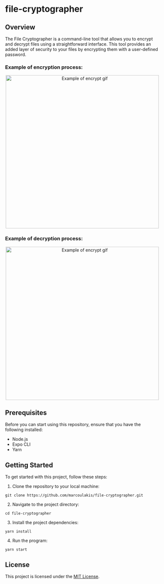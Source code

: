 # **file-cryptographer**

## Overview

The File Cryptographer is a command-line tool that allows you to encrypt and decrypt files using a straightforward interface. This tool provides an added layer of security to your files by encrypting them with a user-defined password.

### **Example of encryption process:**
  <p align="center">
    <img src="https://raw.githubusercontent.com/marcoulakis/file-cryptographer/main/assets/encrypt.gif" alt="Example of encrypt gif" height="auto" width="500" align="center"/>
  </p>

### **Example of decryption process:**

  <p align="center">
    <img src="https://raw.githubusercontent.com/marcoulakis/file-cryptographer/main/assets/decrypt.gif" alt="Example of encrypt gif" height="auto" width="500" align="center"/>
  </p>

## Prerequisites

Before you can start using this repository, ensure that you have the following installed:

- Node.js
- Expo CLI
- Yarn

## Getting Started

To get started with this project, follow these steps:

1. Clone the repository to your local machine:
```
git clone https://github.com/marcoulakis/file-cryptographer.git
```

2. Navigate to the project directory:
```
cd file-cryptographer
```

3. Install the project dependencies:
```
yarn install
```

4. Run the program:

```
yarn start
```

## License

This project is licensed under the [MIT License](LICENSE).

